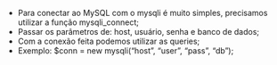 * Para conectar ao MySQL com o mysqli é muito simples, precisamos utilizar a função mysqli_connect;
* Passar os parâmetros de: host, usuário, senha e banco de dados;
* Com a conexão feita podemos utilizar as queries;
* Exemplo: $conn = new mysqli(“host”, “user”, “pass”, “db”);